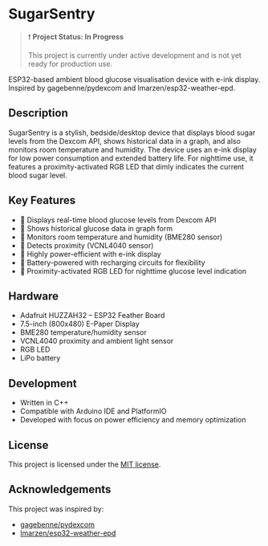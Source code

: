 # SugarSentry

> ❗ **Project Status: In Progress**
> 
> This project is currently under active development and is not yet ready for production use.

ESP32-based ambient blood glucose visualisation device with e-ink display. Inspired by gagebenne/pydexcom and lmarzen/esp32-weather-epd.

## Description

SugarSentry is a stylish, bedside/desktop device that displays blood sugar levels from the Dexcom API, shows historical data in a graph, and also monitors room temperature and humidity. The device uses an e-ink display for low power consumption and extended battery life. For nighttime use, it features a proximity-activated RGB LED that dimly indicates the current blood sugar level.

## Key Features

- 🔄 Displays real-time blood glucose levels from Dexcom API
- 🔄 Shows historical glucose data in graph form
- 🔄 Monitors room temperature and humidity (BME280 sensor)
- 🔄 Detects proximity (VCNL4040 sensor)
- 🔄 Highly power-efficient with e-ink display
- 🔄 Battery-powered with recharging circuits for flexibility
- 🔄 Proximity-activated RGB LED for nighttime glucose level indication

## Hardware

- Adafruit HUZZAH32 – ESP32 Feather Board
- 7.5-inch (800x480) E-Paper Display
- BME280 temperature/humidity sensor
- VCNL4040 proximity and ambient light sensor
- RGB LED
- LiPo battery

## Development

- Written in C++
- Compatible with Arduino IDE and PlatformIO
- Developed with focus on power efficiency and memory optimization

## License

This project is licensed under the [MIT license](LICENSE).

## Acknowledgements

This project was inspired by:
- [gagebenne/pydexcom](https://github.com/gagebenne/pydexcom)
- [lmarzen/esp32-weather-epd](https://github.com/lmarzen/esp32-weather-epd)
